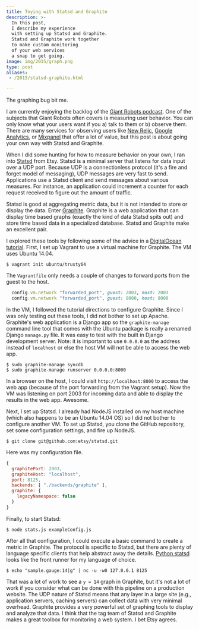 ```yaml
---
title: Toying with Statsd and Graphite
description: >-
  In this post,
  I describe my experience
  with setting up Statsd and Graphite.
  Statsd and Graphite work together
  to make custom monitoring
  of your web services
  a snap to get going.
image: img/2015/graph.png
type: post
aliases:
 - /2015/statsd-graphite.html

---
```

The graphing bug bit me.

I am currently enjoying the backlog of the [Giant
Robots podcast](http://giantrobots.fm/). One of the subjects that Giant
Robots often covers is measuring user behavior. You can only know what
your users want if you a) talk to them or b) observe them. There are
many services for observing users like [New Relic][nr], [Google Analytics][ga],
or [Mixpanel][mp] that offer a lot of value, but this post is about
going your own way with Statsd and Graphite.

[nr]: http://newrelic.com/
[ga]: http://www.google.com/analytics/
[mp]: https://mixpanel.com/

When I did some hunting for how to measure behavior on your own, I ran
into [Statsd][sd] from Etsy. Statsd is a minimal server that listens
for data input over a UDP port. Because UDP is a connectionless protocol
(it's a fire and forget model of messaging), UDP messages are very fast
to send. Applications use a Statsd client and send messages about
various measures. For instance, an application could
increment a counter for each request received to figure out the amount
of traffic.

[sd]: https://github.com/etsy/statsd/

Statsd is good at aggregating metric data, but it is not intended to
store or display the data. Enter [Graphite][gr]. Graphite is a web
application that can display time based graphs (exactly the kind of
data Statsd spits out) and store time based data in a specialized
database. Statsd and Graphite make an excellent pair.

[gr]: http://graphite.readthedocs.org/en/latest/

I explored these tools by following some of the advice in a
[DigitalOcean tutorial][do]. First, I set up Vagrant to use a virtual
machine for Graphite. The VM uses Ubuntu 14.04.

[do]: https://www.digitalocean.com/community/tutorials/an-introduction-to-tracking-statistics-with-graphite-statsd-and-collectd

```console
$ vagrant init ubuntu/trusty64
```

The `Vagrantfile` only needs a couple of changes to forward
ports from the guest to the host.

```ruby
  config.vm.network "forwarded_port", guest: 2003, host: 2003
  config.vm.network "forwarded_port", guest: 8000, host: 8000
```

In the VM, I followed the tutorial directions to configure Graphite.
Since I was only testing out these tools, I did not bother to set
up Apache. Graphite's web application is a Django app so the
`graphite-manage` command line tool that comes with the Ubuntu
package is really a renamed Django `manage.py` file. It was easy
to test with the built in Django development server. Note: it
is important to use `0.0.0.0` as the address instead of `localhost`
or else the host VM will not be able to access the web app.

```console
$ sudo graphite-manage syncdb
$ sudo graphite-manage runserver 0.0.0.0:8000
```

In a browser on the host, I could visit `http://localhost:8000` to
access the web app (because of the port forwarding from the Vagrant
setup). Now the VM was listening on port 2003 for incoming data and
able to display the results in the web app. Awesome.

Next, I set up Statsd. I already had NodeJS installed on my host
machine (which also happens to be an Ubuntu 14.04 OS) so I did not
bother to configure another VM. To set up Statsd, you clone the
GitHub repository, set some configuration settings, and fire up
NodeJS.

```console
$ git clone git@github.com:etsy/statsd.git
```

Here was my configuration file.

```javascript
{
  graphitePort: 2003,
  graphiteHost: "localhost",
  port: 8125,
  backends: [ "./backends/graphite" ],
  graphite: {
    legacyNamespace: false
  }
}
```

Finally, to start Statsd:

```console
$ node stats.js exampleConfig.js
```

After all that configuration, I could execute a basic command to create
a metric in Graphite. The protocol is specific to Statsd, but there are
plenty of language specific clients that help abstract away the details.
[Python statsd][ps] looks like the front runner for my language of
choice.

[ps]: http://statsd.readthedocs.org/en/latest/

```console
$ echo "sample.gauge:14|g" | nc -u -w0 127.0.0.1 8125
```

That was a lot of work to see a `y = 14` graph in Graphite, but it's not
a lot of work if you consider what can be done with this pipeline on
a production website. The UDP nature of Statsd means that any layer
in a large site (e.g., application servers, caching servers) can
collect data with very minimal overhead. Graphite provides a very
powerful set of graphing tools to display and analyze that data. I
think that the tag team of Statsd and Graphite makes a great toolbox
for monitoring a web system. I bet Etsy agrees.
